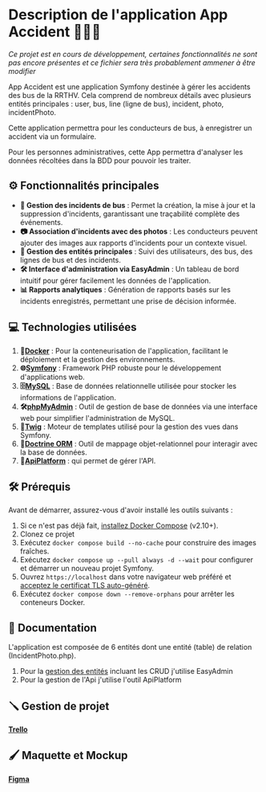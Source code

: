 # Description de l'application App Accident 🚗💥🚌

_Ce projet est en cours de développement, certaines fonctionnalités ne sont pas encore présentes et ce fichier sera très probablement ammener à être modifier_

App Accident est une application Symfony destinée à gérer les accidents des bus de la RRTHV. Cela comprend de nombreux détails avec plusieurs entités principales : user, bus, line (ligne de bus), incident, photo, incidentPhoto.

Cette application permettra pour les conducteurs de bus, à enregistrer un accident via un formulaire.

Pour les personnes administratives, cette App permettra d'analyser les données récoltées dans la BDD pour pouvoir les traiter.

## ⚙️ Fonctionnalités principales
 
- **🚌 Gestion des incidents de bus** : Permet la création, la mise à jour et la suppression d'incidents, garantissant une traçabilité complète des événements.
- **📷 Association d'incidents avec des photos** : Les conducteurs peuvent ajouter des images aux rapports d'incidents pour un contexte visuel.
- **🏢 Gestion des entités principales** : Suivi des utilisateurs, des bus, des lignes de bus et des incidents.
- **🛠️ Interface d'administration via EasyAdmin** : Un tableau de bord intuitif pour gérer facilement les données de l'application.
- **📊 Rapports analytiques** : Génération de rapports basés sur les incidents enregistrés, permettant une prise de décision informée.
 
## 💻 Technologies utilisées
 
1. **🐳[Docker](https://www.docker.com/)** : Pour la conteneurisation de l'application, facilitant le déploiement et la gestion des environnements.
2. **🌐[Symfony](https://symfony.com/)** : Framework PHP robuste pour le développement d'applications web.
3. **🗄️[MySQL](https://www.mysql.com/fr/)** : Base de données relationnelle utilisée pour stocker les informations de l'application.
4. **🛠️[phpMyAdmin](https://www.phpmyadmin.net/)** : Outil de gestion de base de données via une interface web pour simplifier l'administration de MySQL.
5. **📄[Twig](https://twig.symfony.com/)** : Moteur de templates utilisé pour la gestion des vues dans Symfony.
6. **🔗[Doctrine ORM](https://www.doctrine-project.org/projects/doctrine-orm/en/latest/index.html)** : Outil de mappage objet-relationnel pour interagir avec la base de données.
7. **🔭[ApiPlatform](https://api-platform.com/)** : qui permet de gérer l'API. 
 
## 🛠️ Prérequis
 
Avant de démarrer, assurez-vous d'avoir installé les outils suivants :
 
1. Si ce n'est pas déjà fait, [installez Docker Compose](https://docs.docker.com/compose/install/) (v2.10+).
2. Clonez ce projet
3. Exécutez `docker compose build --no-cache` pour construire des images fraîches.
4. Exécutez `docker compose up --pull always -d --wait` pour configurer et démarrer un nouveau projet Symfony.
5. Ouvrez `https://localhost` dans votre navigateur web préféré et [acceptez le certificat TLS auto-généré](https://stackoverflow.com/a/15076602/1352334).
6. Exécutez `docker compose down --remove-orphans` pour arrêter les conteneurs Docker.
 
## 📖 Documentation
 
L'application est composée de 6 entités dont une entité (table) de relation (IncidentPhoto.php).
 
1. Pour la [gestion des entités](docs/easyadmin.md) incluant les CRUD j'utilise EasyAdmin
2. Pour la gestion de l'Api j'utilise l'outil ApiPlatform

## 🪛 Gestion de projet 

**[Trello](https://trello.com/b/hDAe2WVR/app-accident)**

## 🖌️ Maquette et Mockup 

**[Figma](https://www.figma.com/design/6VyqRg6VQuUghBtTyQ7zLY/WireFrame-Maquette-RRTHV?node-id=30-128&t=F64onRHmzqbnMeZS-1)**